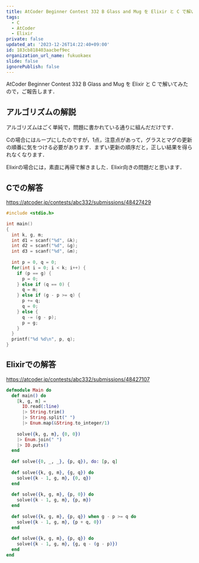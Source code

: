 ```yaml
---
title: AtCoder Beginner Contest 332 B Glass and Mug を Elixir と C で解いてみた
tags:
  - C
  - AtCoder
  - Elixir
private: false
updated_at: '2023-12-26T14:22:40+09:00'
id: 183cb818403aacbef9ec
organization_url_name: fukuokaex
slide: false
ignorePublish: false
---
```

AtCoder Beginner Contest 332 B Glass and Mug を Elixir と C で解いてみたので，ご報告します．

## アルゴリズムの解説

アルゴリズムはごく単純で，問題に書かれている通りに組んだだけです．

Cの場合にはループにしたのですが，1点，注意点があって，グラスとマグの更新の順番に気をつける必要があります．まずい更新の順序だと，正しい結果を得られなくなります．

Elixirの場合には，素直に再帰で解きました．Elixir向きの問題だと思います．

## Cでの解答

https://atcoder.jp/contests/abc332/submissions/48427429

```c
#include <stdio.h>

int main()
{
  int k, g, m;
  int d1 = scanf("%d", &k);
  int d2 = scanf("%d", &g);
  int d3 = scanf("%d", &m);
  
  int p = 0, q = 0;
  for(int i = 0; i < k; i++) {
    if (p == g) {
      p = 0;
    } else if (q == 0) {
      q = m;
    } else if (g - p >= q) {
      p += q;
      q = 0;
    } else {
      q -= (g - p);
      p = g;
    }
  }
  printf("%d %d\n", p, q);
}
```

## Elixirでの解答

https://atcoder.jp/contests/abc332/submissions/48427107

```elixir
defmodule Main do
  def main() do
    [k, g, m] =
      IO.read(:line)
      |> String.trim()
      |> String.split(" ")
      |> Enum.map(&String.to_integer/1)
    
    solve({k, g, m}, {0, 0})
    |> Enum.join(" ")
    |> IO.puts()
  end
  
  def solve({0, _, _}, {p, q}), do: [p, q]
  
  def solve({k, g, m}, {g, q}) do
    solve({k - 1, g, m}, {0, q})
  end
  
  def solve({k, g, m}, {p, 0}) do
    solve({k - 1, g, m}, {p, m})
  end
  
  def solve({k, g, m}, {p, q}) when g - p >= q do
    solve({k - 1, g, m}, {p + q, 0})
  end
  
  def solve({k, g, m}, {p, q}) do
    solve({k - 1, g, m}, {g, q - (g - p)})
  end
end    
```

